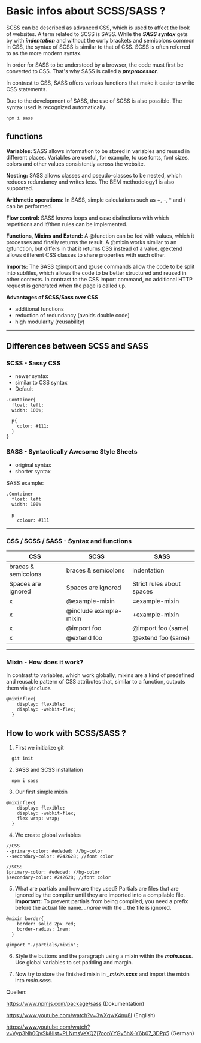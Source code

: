 # Basic infos about SCSS/SASS ?
SCSS can be described as advanced CSS, which is used to affect the look of websites. A term related to SCSS is SASS. While the ***SASS syntax*** gets by with ***indentation*** and without the curly brackets and semicolons common in CSS, the syntax of SCSS is similar to that of CSS. SCSS is often referred to as the more modern syntax.

In order for SASS to be understood by a browser, the code must first be converted to CSS. That's why SASS is called a ***preprocessor***.

In contrast to CSS, SASS offers various functions that make it easier to write CSS statements.

Due to the development of SASS, the use of SCSS is also possible. The syntax used is recognized automatically.
```
npm i sass
```

## functions

**Variables:** SASS allows information to be stored in variables and reused in different places. Variables are useful, for example, to use fonts, font sizes, colors and other values ​​consistently across the website.

**Nesting:** SASS allows classes and pseudo-classes to be nested, which reduces redundancy and writes less. The BEM methodology1 is also supported.

**Arithmetic operations:** In SASS, simple calculations such as +, -, * and / can be performed.

**Flow control:** SASS knows loops and case distinctions with which repetitions and if/then rules can be implemented.

**Functions, Mixins and Extend:** A @function can be fed with values, which it processes and finally returns the result. A @mixin works similar to an @function, but differs in that it returns CSS instead of a value. @extend allows different CSS classes to share properties with each other.

**Imports:** The SASS @import and @use commands allow the code to be split into subfiles, which allows the code to be better structured and reused in other contexts. In contrast to the CSS import command, no additional HTTP request is generated when the page is called up.

**Advantages of SCSS/Sass over CSS**
- additional functions
- reduction of redundancy (avoids double code)
- high modularity (reusability)


---
## Differences between SCSS and SASS

### SCSS - Sassy CSS

- newer syntax
- similar to CSS syntax
- Default

```
.Container{
  float: left;
  width: 100%;

  p{
    color: #111;
  }
}
```

### SASS - Syntactically Awesome Style Sheets

- original syntax
- shorter syntax

SASS example:

```
.Container
  float: left
  width: 100%

  p
    colour: #111
```

---

### CSS / SCSS / SASS - Syntax and functions

| CSS | SCSS | SASS |
|---|---|---|
| braces & semicolons | braces & semicolons | indentation |
| Spaces are ignored | Spaces are ignored | Strict rules about spaces |
| x | @example-mixin | =example-mixin |
| x | @include example-mixin | +example-mixin |
| x | @import foo | @import foo (same) |
| x | @extend foo | @extend foo (same) |


---

### Mixin - How does it work?

In contrast to variables, which work globally, mixins are a kind of predefined and reusable pattern of CSS attributes that, similar to a function, outputs them via ```@include```.

```
@mixinflex{
    display: flexible;
    display: -webkit-flex;
  }
```



## How to work with SCSS/SASS ?

1. First we initialize git

```
  git init
```

2. SASS and SCSS installation
```
  npm i sass
```

3. Our first simple mixin

```
@mixinflex{
    display: flexible;
    display: -webkit-flex;
    flex wrap: wrap;
  }
```

4. We create global variables
```
//CSS
--primary-color: #ededed; //bg-color
--secondary-color: #242628; //font color

//SCSS
$primary-color: #ededed; //bg-color
$secondary-color: #242628; //font color
```
5. What are partials and how are they used?
Partials are files that are ignored by the compiler until they are imported into a compilable file.
**Important:** To prevent partials from being compiled, you need a prefix before the actual file name. *_name* with the *_* the file is ignored.


```
@mixin border{
    border: solid 2px red;
    border-radius: 1rem;
  }
```

```
@import "./partials/mixin";
```
6. Style the buttons and the paragraph using a mixin within the ***main.scss***.
Use global variables to set padding and margin.

7. Now try to store the finished mixin in ***_mixin.scss*** and import the mixin into *main.scss*.






Quellen:

https://www.npmjs.com/package/sass (Dokumentation)

https://www.youtube.com/watch?v=3wXqwX4nu8I (English)

https://www.youtube.com/watch?v=Vyp3Nh0QvSk&list=PLNmsVeXQZj7oopYYGy5hX-Y6b07_3DPp5 (German)